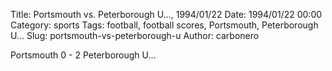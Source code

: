 Title: Portsmouth vs. Peterborough U…, 1994/01/22
Date: 1994/01/22 00:00
Category: sports
Tags: football, football scores, Portsmouth, Peterborough U…
Slug: portsmouth-vs-peterborough-u
Author: carbonero


Portsmouth 0 - 2 Peterborough U…
